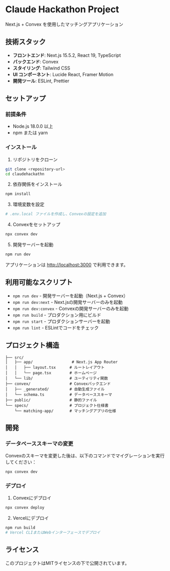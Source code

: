 # Claude Hackathon Project

Next.js + Convex を使用したマッチングアプリケーション

## 技術スタック

- **フロントエンド**: Next.js 15.5.2, React 19, TypeScript
- **バックエンド**: Convex
- **スタイリング**: Tailwind CSS
- **UI コンポーネント**: Lucide React, Framer Motion
- **開発ツール**: ESLint, Prettier

## セットアップ

### 前提条件

- Node.js 18.0.0 以上
- npm または yarn

### インストール

1. リポジトリをクローン
```bash
git clone <repository-url>
cd claudehackathn
```

2. 依存関係をインストール
```bash
npm install
```

3. 環境変数を設定
```bash
# .env.local ファイルを作成し、Convexの設定を追加
```

4. Convexをセットアップ
```bash
npx convex dev
```

5. 開発サーバーを起動
```bash
npm run dev
```

アプリケーションは [http://localhost:3000](http://localhost:3000) で利用できます。

## 利用可能なスクリプト

- `npm run dev` - 開発サーバーを起動（Next.js + Convex）
- `npm run dev:next` - Next.jsの開発サーバーのみを起動
- `npm run dev:convex` - Convexの開発サーバーのみを起動
- `npm run build` - プロダクション用にビルド
- `npm run start` - プロダクションサーバーを起動
- `npm run lint` - ESLintでコードをチェック

## プロジェクト構造

```
├── src/
│   ├── app/                 # Next.js App Router
│   │   ├── layout.tsx      # ルートレイアウト
│   │   └── page.tsx        # ホームページ
│   └── lib/                # ユーティリティ関数
├── convex/                 # Convexバックエンド
│   ├── _generated/         # 自動生成ファイル
│   └── schema.ts           # データベーススキーマ
├── public/                 # 静的ファイル
└── specs/                  # プロジェクト仕様書
    └── matching-app/       # マッチングアプリの仕様
```

## 開発

### データベーススキーマの変更

Convexのスキーマを変更した後は、以下のコマンドでマイグレーションを実行してください：

```bash
npx convex dev
```

### デプロイ

1. Convexにデプロイ
```bash
npx convex deploy
```

2. Vercelにデプロイ
```bash
npm run build
# Vercel CLIまたはWebインターフェースでデプロイ
```

## ライセンス

このプロジェクトはMITライセンスの下で公開されています。